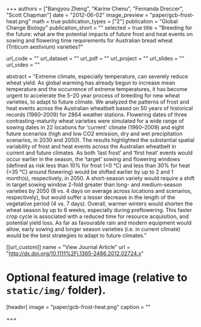 +++
authors = ["Bangyou Zheng", "Karine Chenu", "Fernanda Dreccer", "Scott Chapman"]
date = "2012-06-02"
image_preview = "paper/gcb-frost-heat.png"
math = true
publication_types = ["2"]
publication = "Global Change Biology"
publication_short = ""
selected = true
title = "Breeding for the future: what are the potential impacts of future frost and heat events on sowing and flowering time requirements for Australian bread wheat (Triticum aestivium) varieties?"

url_code = ""
url_dataset = ""
url_pdf = ""
url_project = ""
url_slides = ""
url_video = ""

abstract = "Extreme climate, especially temperature, can severely reduce wheat yield. As global warming has already begun to increase mean temperature and the occurrence of extreme temperatures, it has become urgent to accelerate the 5–20 year process of breeding for new wheat varieties, to adapt to future climate. We analyzed the patterns of frost and heat events across the Australian wheatbelt based on 50 years of historical records (1960–2009) for 2864 weather stations. Flowering dates of three contrasting-maturity wheat varieties were simulated for a wide range of sowing dates in 22 locations for ‘current’ climate (1960–2009) and eight future scenarios (high and low CO2 emission, dry and wet precipitation scenarios, in 2030 and 2050). The results highlighted the substantial spatial variability of frost and heat events across the Australian wheatbelt in current and future climates. As both ‘last frost’ and ‘first heat’ events would occur earlier in the season, the ‘target’ sowing and flowering windows (defined as risk less than 10% for frost (<0 °C) and less than 30% for heat (>35 °C) around flowering) would be shifted earlier by up to 2 and 1 month(s), respectively, in 2050. A short-season variety would require a shift in target sowing window 2-fold greater than long- and medium-season varieties by 2050 (8 vs. 4 days on average across locations and scenarios, respectively), but would suffer a lesser decrease in the length of the vegetative period (4 vs. 7 days). Overall, warmer winters would shorten the wheat season by up to 6 weeks, especially during preflowering. This faster crop cycle is associated with a reduced time for resource acquisition, and potential yield loss. As far as favourable rain and modern equipment would allow, early sowing and longer season varieties (i.e. in current climate) would be the best strategies to adapt to future climates."



[[url_custom]]
name = "View Journal Article"
url = "http://dx.doi.org/10.1111%2Fj.1365-2486.2012.02724.x"

# Optional featured image (relative to `static/img/` folder).
[header]
image = "paper/gcb-frost-heat.png"
caption = ""

+++
